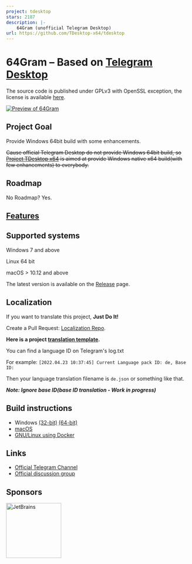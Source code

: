 ```yaml
---
project: tdesktop
stars: 2187
description: |-
    64Gram (unofficial Telegram Desktop)
url: https://github.com/TDesktop-x64/tdesktop
---
```


# 64Gram – Based on [Telegram Desktop](https://github.com/telegramdesktop/tdesktop)

The source code is published under GPLv3 with OpenSSL exception, the license is available [here][license].

[![Preview of 64Gram][preview_image]][preview_image_url]

## Project Goal

Provide Windows 64bit build with some enhancements.

~~Cause official Telegram Desktop do not provide Windows 64bit build, so [Project TDesktop x64](https://github.com/TDesktop-x64) is aimed at provide Windows native x64 build(with few enhancements) to everybody.~~

## Roadmap

No Roadmap? Yes.

## [Features](features.md)

## Supported systems

Windows 7 and above

Linux 64 bit

macOS > 10.12 and above

The latest version is available on the [Release](https://github.com/TDesktop-x64/tdesktop/releases) page.

## Localization

If you want to translate this project, **Just Do It!**

Create a Pull Request: [Localization Repo](https://github.com/TDesktop-x64/Localization).

**Here is a project [translation template](https://github.com/TDesktop-x64/Localization/blob/master/en.json).**

You can find a language ID on Telegram's log.txt

For example: `[2022.04.23 10:37:45] Current Language pack ID: de, Base ID: `

Then your language translation filename is `de.json` or something like that.

***Note: Ignore base ID(base ID translation - Work in progress)***

## Build instructions

* Windows [(32-bit)][win32] [(64-bit)][win64]
* [macOS][mac]
* [GNU/Linux using Docker][linux]

## Links

* [Official Telegram Channel](https://t.me/tg_x64)
* [Official discussion group](https://t.me/tg_x64_chat)

## Sponsors
<a href="https://www.jetbrains.com/?from=64Gram">
     <img src="https://www.jetbrains.com/icon-512.png"  alt="JetBrains" width="150"/>
</a>

[//]: # (LINKS)
[license]: LICENSE
[win32]: docs/building-win.md
[win64]: docs/building-win-x64.md
[mac]: docs/building-mac.md
[linux]: docs/building-linux.md
[preview_image]: https://github.com/TDesktop-x64/tdesktop/blob/dev/docs/assets/preview.png "Preview of 64Gram Desktop"
[preview_image_url]: https://raw.githubusercontent.com/TDesktop-x64/tdesktop/dev/docs/assets/preview.png

